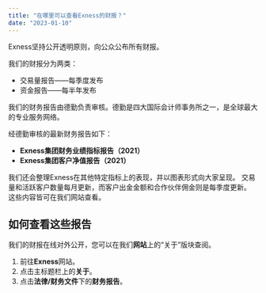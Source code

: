```yaml
---
title: "在哪里可以查看Exness的财报？"
date: "2023-01-10"
---
```


Exness坚持公开透明原则，向公众公布所有财报。

我们的财报分为两类：

- 交易量报告——每季度发布
- 资金报告——每半年发布

我们的财务报告由德勤负责审核。德勤是四大国际会计师事务所之一，是全球最大的专业服务网络。

经德勤审核的最新财务报告如下：

- **Exness集团财务业绩指标报告（2021）**
- **Exness集团客户净值报告（2021）**

我们还会整理Exness在其他特定指标上的表现，并以图表形式向大家呈现。 交易量和活跃客户数量每月更新，而客户出金金额和合作伙伴佣金则是每季度更新。 这些内容皆可在我们网站查看。

## **如何查看这些报告**

我们的财报在线对外公开，您可以在我们**网站**上的“关于”版块查阅。

1. 前往**Exness**网站。
2. 点击主标题栏上的**关于**。
3. 点击**法律/财务文件**下的**财务报告**。
